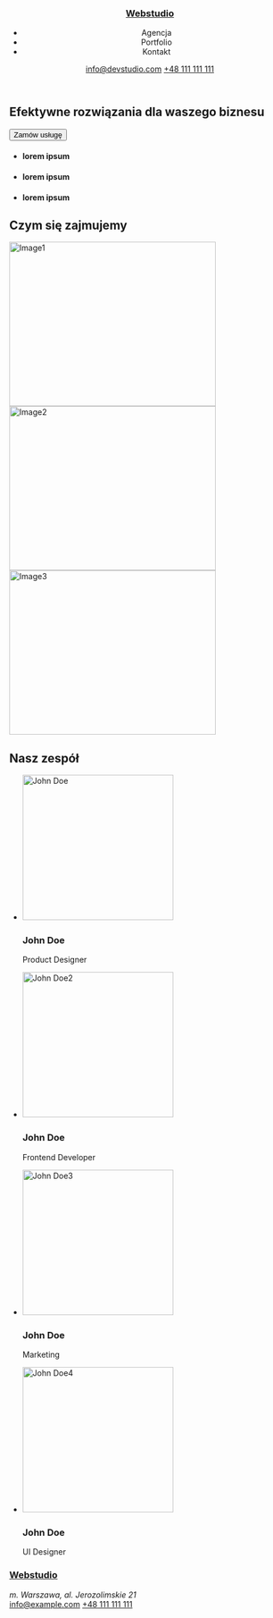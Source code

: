 <!doctype html>
<html lang="en">
    <head>
        <meta charset="utf-8">
        <meta http-equiv="x-ua-compatible" content="ie=edge">
        <meta name="viewport" content="width=device-width, initial-scale=1.0">
        <title>Webstudio</title>
    </head>
    <body>
        <header>
            <h3><a href="text">Webstudio</a></h3> 
        <nav>
            <ul>
                <li>Agencja</li>
                <li>Portfolio</li>
                <li>Kontakt</li>
            </ul>
        </nav>
        <div>
            <a href="mailto:info@devstudio.com">info@devstudio.com</a>
            <a href="tel:+48111111111">+48 111 111 111</a>
</div>
        </header>
        <main>
            <section>
                <h1>Efektywne rozwiązania dla waszego biznesu</h1>
            <div class="buttons">
                <button type="button" class="button">Zamów usługę</button>
            </div>
            </section>
            <section>
                <ul>
                <li><h4>lorem ipsum</h4></li>
                <li><h4>lorem ipsum</h4></li>
                <li><h4>lorem ipsum</h4></li>
            </ul>
        </section>
    <section>
        <div>
            <h2>Czym się zajmujemy</h2>
            <img src="../zadanie1/images/image1.jpg" alt="Image1" width="370" height="294">
            <img src="../zadanie1/images/image2.jpg" alt="Image2" width="370" height="294">
            <img src="../zadanie1/images/image3.jpg" alt="Image3" width="370" height="294">
        </div>
    </section>
    <section>
            <h2>Nasz zespół</h2>
            <ul>
            <li><img src="../zadanie1/images/JohnDoe.jpg" alt="John Doe" width="270" height="260"></li><h3>John Doe</h3><p>Product Designer</p>
            <li><img src="../zadanie1/images/JohnDoe2.jpg" alt="John Doe2" width="270" height="260"></li><h3>John Doe</h3><p>Frontend Developer</p>
            <li><img src="../zadanie1/images/JohnDoe3.jpg" alt="John Doe3" width="270" height="260"></li><h3>John Doe</h3><p>Marketing</p>
            <li><img src="../zadanie1/images/JohnDoe4.jpg" alt="John Doe4" width="270" height="260"></li><h3>John Doe</h3><p>UI Designer</p>
            </ul>
            </section>
        </main>
     <footer>
        <h3><a href="text">Webstudio</a></h3>
        <div>
            <address>m. Warszawa, al. Jerozolimskie 21</address>
            <a href="mailto:info@example.com">info@example.com</a>
            <a href="tel:+48111111111">+48 111 111 111</a>
        </div>
    </footer>
    </body>
</html>
